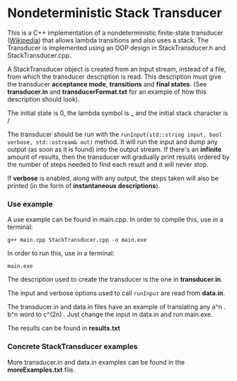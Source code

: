 # Nondeterministic Stack Transducer

This is a C++ implementation of a nondeterministic finite-state transducer ([Wikipedia](https://en.wikipedia.org/wiki/Finite-state_transducer)) that allows lambda transitions and also uses a stack.
The Transducer is implemented using an OOP design in StackTransducer.h and StackTransducer.cpp. 

A StackTransducer object is created from an input stream, instead of a file, from which the transducer description is read. 
This description must give the transducer **acceptance mode**, **transitions** and **final states**.
(See **transducer.in** and **transducerFormat.txt** for an example of how this description should look).

The initial state is 0, the lambda symbol is _ and the initial stack character is /

The transducer should be run with the `runInput(std::string input, bool verbose, std::ostream& out)` method.
It will run the input and dump any output (as soon as it is found) into the output stream. 
If there's an **infinite** amount of results, then the transducer will gradually print results 
ordered by the number of steps needed to find each result and it will never stop.

If **verbose** is enabled, along with any output, the steps taken will also be printed (in the form of **instantaneous descriptions**).

### Use example
A use example can be found in main.cpp.
In order to compile this, use in a terminal:

    g++ main.cpp StackTransducer.cpp -o main.exe
    
In order to run this, use in a terminal:

    main.exe

The description used to create the transducer is the one in **transducer.in**. 

The input and verbose options used to call `runInput` are read from **data.in**.

The transducer.in and data.in files have an example of translating any a^n . b^n word to c^(2n) . Just change the input in data.in and run main.exe. 

The results can be found in **results.txt**

### Concrete StackTransducer examples
More transducer.in and data.in examples can be found in the **moreExamples.txt** file.
